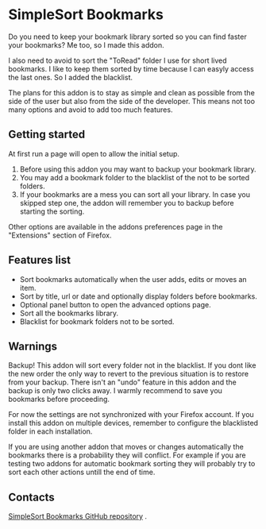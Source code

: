 # SimpleSort Bookmarks

Do you need to keep your bookmark library sorted so you can find faster your
bookmarks?
Me too, so I made this addon.

I also need to avoid to sort the "ToRead" folder I use for short lived bookmarks.
I like to keep them sorted by time because I can easyly access the last ones. So
I added the blacklist.

The plans for this addon is to stay as simple and clean as possible from the
side of the user but also from the side of the developer. This means not too
many options and avoid to add too much features.

## Getting started

At first run a page will open to allow the initial setup.

1. Before using this addon you may want to backup your bookmark library.
2. You may add a bookmark folder to the blacklist of the not to be sorted folders.
3. If your bookmarks are a mess you can sort all your library. In case you
    skipped step one, the addon will remember you to backup before starting the
    sorting.

Other options are available in the addons preferences page in the "Extensions"
section of Firefox.

## Features list

- Sort bookmarks automatically when the user adds, edits or moves an item.
- Sort by title, url or date and optionally display folders before bookmarks.
- Optional panel button to open the advanced options page.
- Sort all the bookmarks library.
- Blacklist for bookmark folders not to be sorted.

## Warnings

Backup!
This addon will sort every folder not in the blacklist. If you dont like the
new order the only way to revert to the previous situation is to restore from
your backup. There isn't an "undo" feature in this addon and the backup is only
two clicks away.
I warmly recommend to save you bookmarks before proceeding.

For now the settings are not synchronized with your Firefox account. If you
install this addon on multiple devices, remember to configure the blacklisted
folder in each installation.

If you are using another addon that moves or changes automatically the bookmarks
there is a probability they will conflict. For example if you are testing two
addons for automatic bookmark sorting they will probably try to sort each other
actions untill the end of time.

## Contacts

[SimpleSort Bookmarks GitHub repository](https://github.com/ariacorrente/simple-sort-bookmarks) .

